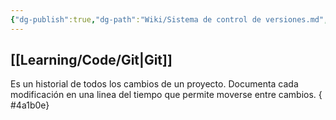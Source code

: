 ```yaml
---
{"dg-publish":true,"dg-path":"Wiki/Sistema de control de versiones.md","permalink":"/wiki/sistema-de-control-de-versiones/","hide":true,"created":"2024-03-14T14:01","updated":"2024-03-16T16:16"}
---
```


## [[Learning/Code/Git\|Git]]
Es un historial de todos los cambios de un proyecto. Documenta cada modificación en una linea del tiempo que permite moverse entre cambios.
{ #4a1b0e}
